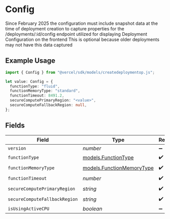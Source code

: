 # Config

Since February 2025 the configuration must include snapshot data at the time of deployment creation to capture properties for the /deployments/:id/config endpoint utilized for displaying Deployment Configuration on the frontend This is optional because older deployments may not have this data captured

## Example Usage

```typescript
import { Config } from "@vercel/sdk/models/createdeploymentop.js";

let value: Config = {
  functionType: "fluid",
  functionMemoryType: "standard",
  functionTimeout: 8491.2,
  secureComputePrimaryRegion: "<value>",
  secureComputeFallbackRegion: null,
};
```

## Fields

| Field                                                        | Type                                                         | Required                                                     | Description                                                  |
| ------------------------------------------------------------ | ------------------------------------------------------------ | ------------------------------------------------------------ | ------------------------------------------------------------ |
| `version`                                                    | *number*                                                     | :heavy_minus_sign:                                           | N/A                                                          |
| `functionType`                                               | [models.FunctionType](../models/functiontype.md)             | :heavy_check_mark:                                           | N/A                                                          |
| `functionMemoryType`                                         | [models.FunctionMemoryType](../models/functionmemorytype.md) | :heavy_check_mark:                                           | N/A                                                          |
| `functionTimeout`                                            | *number*                                                     | :heavy_check_mark:                                           | N/A                                                          |
| `secureComputePrimaryRegion`                                 | *string*                                                     | :heavy_check_mark:                                           | N/A                                                          |
| `secureComputeFallbackRegion`                                | *string*                                                     | :heavy_check_mark:                                           | N/A                                                          |
| `isUsingActiveCPU`                                           | *boolean*                                                    | :heavy_minus_sign:                                           | N/A                                                          |